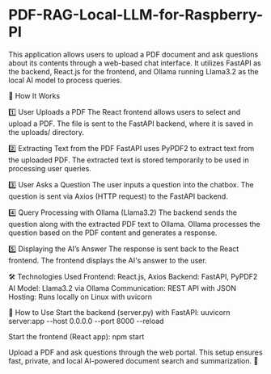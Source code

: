 # PDF-RAG-Local-LLM-for-Raspberry-PI

This application allows users to upload a PDF document and ask questions about its contents through a web-based chat interface. It utilizes FastAPI as the backend, React.js for the frontend, and Ollama running Llama3.2 as the local AI model to process queries.

🔧 How It Works

1️⃣ User Uploads a PDF
The React frontend allows users to select and upload a PDF.
The file is sent to the FastAPI backend, where it is saved in the uploads/ directory.

2️⃣ Extracting Text from the PDF
FastAPI uses PyPDF2 to extract text from the uploaded PDF.
The extracted text is stored temporarily to be used in processing user queries.

3️⃣ User Asks a Question
The user inputs a question into the chatbox.
The question is sent via Axios (HTTP request) to the FastAPI backend.

4️⃣ Query Processing with Ollama (Llama3.2)
The backend sends the question along with the extracted PDF text to Ollama.
Ollama processes the question based on the PDF content and generates a response.

5️⃣ Displaying the AI’s Answer
The response is sent back to the React frontend.
The frontend displays the AI's answer to the user.

🛠️ Technologies Used
Frontend: React.js, Axios
Backend: FastAPI, PyPDF2
AI Model: Llama3.2 via Ollama
Communication: REST API with JSON
Hosting: Runs locally on Linux with uvicorn

🚀 How to Use
Start the backend (server.py) with FastAPI:
uuvicorn server:app --host 0.0.0.0 --port 8000 --reload

Start the frontend (React app):
npm start

Upload a PDF and ask questions through the web portal.
This setup ensures fast, private, and local AI-powered document search and summarization. 🚀
